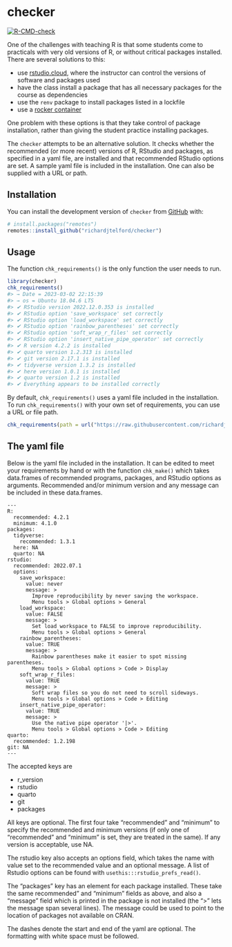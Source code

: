 
<!-- README.md is generated from README.Rmd. Please edit that file -->

# checker

<!-- badges: start -->

[![R-CMD-check](https://github.com/richardjtelford/checker/actions/workflows/R-CMD-check.yaml/badge.svg)](https://github.com/richardjtelford/checker/actions/workflows/R-CMD-check.yaml)
<!-- badges: end -->

One of the challenges with teaching R is that some students come to
practicals with very old versions of R, or without critical packages
installed. There are several solutions to this:

- use [rstudio.cloud](rstudio.cloud), where the instructor can control
  the versions of software and packages used
- have the class install a package that has all necessary packages for
  the course as dependencies
- use the `renv` package to install packages listed in a lockfile
- use a [rocker container](https://rocker-project.org/)

One problem with these options is that they take control of package
installation, rather than giving the student practice installing
packages.

The `checker` attempts to be an alternative solution. It checks whether
the recommended (or more recent) versions of R, RStudio and packages, as
specified in a yaml file, are installed and that recommended RStudio
options are set. A sample yaml file is included in the installation. One
can also be supplied with a URL or path.

## Installation

You can install the development version of `checker` from
[GitHub](https://github.com/) with:

``` r
# install.packages("remotes")
remotes::install_github("richardjtelford/checker")
```

## Usage

The function `chk_requirements()` is the only function the user needs to
run.

``` r
library(checker)
chk_requirements()
#> → Date = 2023-03-02 22:15:39
#> → os = Ubuntu 18.04.6 LTS
#> ✔ RStudio version 2022.12.0.353 is installed
#> ✔ RStudio option 'save_workspace' set correctly
#> ✔ RStudio option 'load_workspace' set correctly
#> ✔ RStudio option 'rainbow_parentheses' set correctly
#> ✔ RStudio option 'soft_wrap_r_files' set correctly
#> ✔ RStudio option 'insert_native_pipe_operator' set correctly
#> ✔ R version 4.2.2 is installed
#> ✔ quarto version 1.2.313 is installed
#> ✔ git version 2.17.1 is installed
#> ✔ tidyverse version 1.3.2 is installed
#> ✔ here version 1.0.1 is installed
#> ✔ quarto version 1.2 is installed
#> ✔ Everything appears to be installed correctly
```

By default, `chk_requirements()` uses a yaml file included in the
installation. To run `chk_requirements()` with your own set of
requirements, you can use a URL or file path.

``` r
chk_requirements(path = url("https://raw.githubusercontent.com/richardjtelford/checker/main/inst/default.yaml"))
```

## The yaml file

Below is the yaml file included in the installation. It can be edited to
meet your requirements by hand or with the function `chk_make()` which
takes data.frames of recommended programs, packages, and RStudio options
as arguments. Recommended and/or minimum version and any message can be
included in these data.frames.

    ---
    R:
      recommended: 4.2.1
      minimum: 4.1.0
    packages:
      tidyverse:
        recommended: 1.3.1
      here: NA
      quarto: NA
    rstudio:
      recommended: 2022.07.1
      options:
        save_workspace:
          value: never
          message: >
            Improve reproducibility by never saving the workspace.
            Menu tools > Global options > General
        load_workspace:
          value: FALSE
          message: >
            Set load workspace to FALSE to improve reproducibility.
            Menu tools > Global options > General
        rainbow_parentheses:
          value: TRUE
          message: >
            Rainbow parentheses make it easier to spot missing parentheses.
            Menu tools > Global options > Code > Display
        soft_wrap_r_files:
          value: TRUE
          message: >
            Soft wrap files so you do not need to scroll sideways.
            Menu tools > Global options > Code > Editing
        insert_native_pipe_operator:
          value: TRUE
          message: >
            Use the native pipe operator '|>'.
            Menu tools > Global options > Code > Editing
    quarto:
      recommended: 1.2.198
    git: NA
    ---

The accepted keys are

- r_version
- rstudio
- quarto
- git
- packages

All keys are optional. The first four take “recommended” and “minimum”
to specify the recommended and minimum versions (if only one of
“recommended” and “minimum” is set, they are treated in the same). If
any version is acceptable, use NA.

The rstudio key also accepts an options field, which takes the name with
value set to the recommended value and an optional message. A list of
Rstudio options can be found with `usethis:::rstudio_prefs_read()`.

The “packages” key has an element for each package installed. These take
the same recommended” and “minimum” fields as above, and also a
“message” field which is printed in the package is not installed (the
“\>” lets the message span several lines). The message could be used to
point to the location of packages not available on CRAN.

The dashes denote the start and end of the yaml are optional. The
formatting with white space must be followed.

